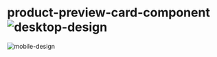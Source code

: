 # product-preview-card-component![desktop-design](https://user-images.githubusercontent.com/104087343/227704695-5e4e4d41-77ea-4629-a950-b97f2c272c36.jpg)
![mobile-design](https://user-images.githubusercontent.com/104087343/227704709-e6581ea4-cef7-4193-a89b-ba72c40cfe73.jpg)

